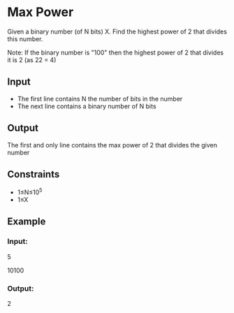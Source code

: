 # Max Power

Given a binary number (of N bits) X. Find the highest power of 2 that divides this number.

Note: If the binary number is "100" then the highest power of 2 that divides it is 2 (as 22 = 4)

## Input

- The first line contains N the number of bits in the number
- The next line contains a binary number of N bits

## Output

The first and only line contains the max power of 2 that divides the given number

## Constraints

- 1≤N≤10<sup>5</sup>
- 1≤X

## Example

### Input:

5

10100

### Output:

2
